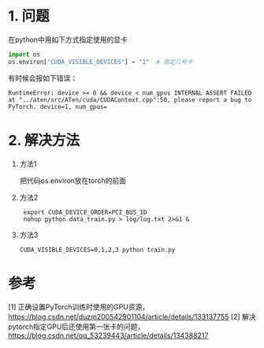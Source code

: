 # 1. 问题

在python中用如下方式指定使用的显卡

```python
import os
os.environ["CUDA_VISIBLE_DEVICES"] = "1"  # 指定几号卡
```

有时候会报如下错误：

```text
RuntimeError: device >= 0 && device < num_gpus INTERNAL ASSERT FAILED at "../aten/src/ATen/cuda/CUDAContext.cpp":50, please report a bug to PyTorch. device=1, num_gpus=
```

# 2. 解决方法

1. 方法1
   
   把代码os.environ放在torch的前面

2. 方法2

   ```shell
    export CUDA_DEVICE_ORDER=PCI_BUS_ID
    nohup python data_train.py > log/log.txt 2>&1 &
    ```

3. 方法3

   ```shell
   CUDA_VISIBLE_DEVICES=0,1,2,3 python train.py
   ```
   
# 参考

[1] 正确设置PyTorch训练时使用的GPU资源，https://blog.csdn.net/duzm200542901104/article/details/133137755
[2] 解决pytorch指定GPU后还使用第一张卡的问题，https://blog.csdn.net/qq_53239443/article/details/134388217